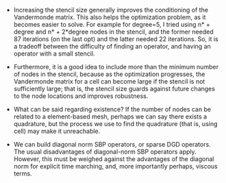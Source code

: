 
* Increasing the stencil size generally improves the conditioning of the Vandermonde matrix.  This also helps the optimization problem, as it becomes easier to solve.  For example for degree=5, I tried using n* + degree and n* + 2*degree nodes in the stencil, and the former needed 87 iterations (on the last opt) and the latter needed 22 iterations.  So, it is a tradeoff between the difficulty of finding an operator, and having an operator with a small stencil.

* Furthermore, it is a good idea to include more than the minimum number of nodes in the stencil, because as the optimization progresses, the Vandermonde matrix for a cell can become large if the stencil is not sufficiently large; that is, the stencil size guards against future changes to the node locations and improves robustness.

* What can be said regarding existence?  If the number of nodes can be related to a element-based mesh, perhaps we can say there exists a quadrature, but the process we use to find the quadrature (that is, using cell) may make it unreachable.  

* We can build diagonal norm SBP operators, or sparse DGD operators.  The usual disadvantages of diagonal-norm SBP operators apply.  However, this must be weighed against the advantages of the diagonal norm for explicit time marching, and, more importantly perhaps, viscous terms.